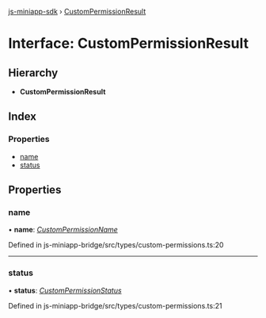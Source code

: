 [js-miniapp-sdk](../README.md) › [CustomPermissionResult](custompermissionresult.md)

# Interface: CustomPermissionResult

## Hierarchy

* **CustomPermissionResult**

## Index

### Properties

* [name](custompermissionresult.md#name)
* [status](custompermissionresult.md#status)

## Properties

###  name

• **name**: *[CustomPermissionName](../enums/custompermissionname.md)*

Defined in js-miniapp-bridge/src/types/custom-permissions.ts:20

___

###  status

• **status**: *[CustomPermissionStatus](../enums/custompermissionstatus.md)*

Defined in js-miniapp-bridge/src/types/custom-permissions.ts:21
